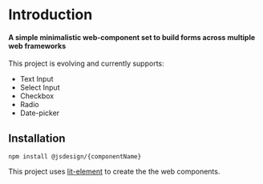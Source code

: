 # Introduction

#### A simple minimalistic web-component set to build forms across multiple web frameworks

This project is evolving and currently supports:

* Text Input
* Select Input
* Checkbox
* Radio
* Date-picker

## Installation

```text
npm install @jsdesign/{componentName}
```

This project uses [lit-element](https://lit-element.polymer-project.org/) to create the the web components. 

